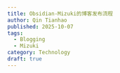 ```yaml
---
title: Obsidian-Mizuki的博客发布流程
author: Qin Tianhao
published: 2025-10-07
tags:
  - Blogging
  - Mizuki
category: Technology
draft: true
---
```


